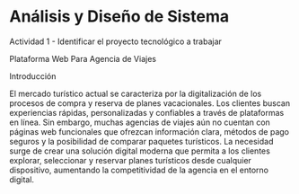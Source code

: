 # Análisis y Diseño de Sistema
Actividad 1 - Identificar el proyecto tecnológico a trabajar 


Plataforma Web Para Agencia de Viajes  

 

Introducción  

 

El mercado turístico actual se caracteriza por la digitalización de los procesos de compra y reserva de planes vacacionales. Los clientes buscan experiencias rápidas, personalizadas y confiables a través de plataformas en línea. Sin embargo, muchas agencias de viajes aún no cuentan con páginas web funcionales que ofrezcan información clara, métodos de pago seguros y la posibilidad de comparar paquetes turísticos. 
 La necesidad surge de crear una solución digital moderna que permita a los clientes explorar, seleccionar y reservar planes turísticos desde cualquier dispositivo, aumentando la competitividad de la agencia en el entorno digital. 

